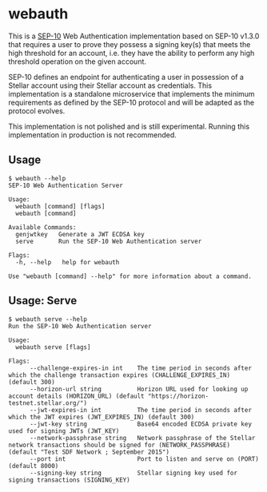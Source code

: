 # webauth

This is a [SEP-10] Web Authentication implementation based on SEP-10 v1.3.0
that requires a user to prove they possess a signing key(s) that meets the high
threshold for an account, i.e. they have the ability to perform any high
threshold operation on the given account.

SEP-10 defines an endpoint for authenticating a user in possession of a Stellar
account using their Stellar account as credentials. This implementation is a
standalone microservice that implements the minimum requirements as defined by
the SEP-10 protocol and will be adapted as the protocol evolves.

This implementation is not polished and is still experimental.
Running this implementation in production is not recommended.

## Usage

```
$ webauth --help
SEP-10 Web Authentication Server

Usage:
  webauth [command] [flags]
  webauth [command]

Available Commands:
  genjwtkey   Generate a JWT ECDSA key
  serve       Run the SEP-10 Web Authentication server

Flags:
  -h, --help   help for webauth

Use "webauth [command] --help" for more information about a command.
```

## Usage: Serve

```
$ webauth serve --help
Run the SEP-10 Web Authentication server

Usage:
  webauth serve [flags]

Flags:
      --challenge-expires-in int    The time period in seconds after which the challenge transaction expires (CHALLENGE_EXPIRES_IN) (default 300)
      --horizon-url string          Horizon URL used for looking up account details (HORIZON_URL) (default "https://horizon-testnet.stellar.org/")
      --jwt-expires-in int          The time period in seconds after which the JWT expires (JWT_EXPIRES_IN) (default 300)
      --jwt-key string              Base64 encoded ECDSA private key used for signing JWTs (JWT_KEY)
      --network-passphrase string   Network passphrase of the Stellar network transactions should be signed for (NETWORK_PASSPHRASE) (default "Test SDF Network ; September 2015")
      --port int                    Port to listen and serve on (PORT) (default 8000)
      --signing-key string          Stellar signing key used for signing transactions (SIGNING_KEY)
```

[SEP-10]: https://github.com/stellar/stellar-protocol/blob/2be91ce8d8032ca9b2f368800d06b9fba346a147/ecosystem/sep-0010.md
